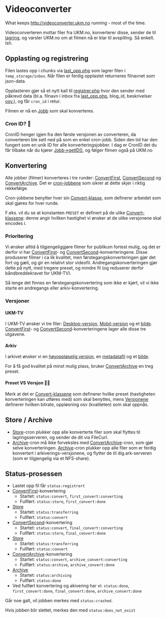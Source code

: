 Videoconverter
==============

What keeps http://videoconverter.ukm.no running - most of the time.

Videoconverteren mottar filer fra UKM.no, konverterer disse, sender de til [lagring](https://github.com/UKMNorge/videostorage), og varsler UKM.no om at filmen nå er klar til avspilling. Så enkelt. Ish.

## Opplasting og registrering
Filen lastes opp i chunks via [last_opp.php](last_opp.php) som lagrer filen i `temp_storage/inbox`. 
Når filen er ferdig opplastet returneres filnavnet som json-data.

Opplasteren gjør så et nytt kall til [registrer.php](registrer.php) hvor den sender med påkrevd data (bl.a. filnavn i inbox fra [last_opp.php](last_opp.php), blog_id, beskrivelser [osv.](registrer.php#L35)), og får `cron_id` i retur.

Filmen er nå en [Jobb](class/Jobb.php) som skal konverteres.

### Cron ID? 🤔
CronID henger igjen fra den første versjonen av converteren, da converteren ble sett ned på som en enkel cron-jobb. Siden den tid har den fungert som en unik ID for alle konverteringsjobber. I dag er CronID det du får tilbake når du kjører [Jobb->getID()](class/Jobb.php), og følger filmen også på UKM.no

## Konvertering
Alle jobber (filmer) konverteres i tre runder: [ConvertFirst](cron/convert_first.cron.php), [ConvertSecond](cron/convert_second.php) og [ConvertArchive](cron/convert_archive.cron.php). Det er [cron-jobbene](cron/) som sikrer at dette skjer i riktig rekkefølge.

Cron-jobbene benytter hver sin [Convert-klasse](/class/Convert/), som definerer arbeidet som skal gjøres for hver runde. 

F.eks. vil du se at konstanten `PRESET` er definert på de ulike [Convert-klassene](class/Convert): denne angir hvilken hastighet vi ønsker at de ulike versjonene skal encodes i.

### Prioritering
Vi ønsker alltid å tilgjengeliggjøre filmer for publikum fortest mulig, og det er derfor vi har [ConvertFirst](cron/convert_first.cron.php)- og [ConvertSecond](cron/convert_second.php)-konverteringene. Disse produserer filmer i ca lik kvalitet, men førstegangskonverteringen gjør det fort og gæli, og gir en relativt stor videofil. Andregangskonverteringen gjør dette på nytt, med tregere preset, og mindre fil (og reduserer derfor båndbreddekravet for UKM-TV).

Så lenge det finnes en førstegangskonvertering som ikke er kjørt, vil vi ikke starte en andregangs eller arkiv-konvertering.

### Versjoner

#### UKM-TV
I UKM-TV ønsker vi tre filer: [Desktop-versjon](class/Versjon/HD.php), [Mobil-versjon](class/Versjon/Mobil.php) og et [bilde](class/Versjon/Bilde.php). [ConvertFirst](cron/convert_first.cron.php)- og [ConvertSecond](cron/convert_second.php)-konverteringene lager alle disse tre utgavene.

#### Arkiv
I arkivet ønsker vi en [høyoppløselig versjon](class/Versjon/Arkiv.php), en [metadatafil](class/Versjon/Metadata.php) og et [bilde](class/Versjon/Bilde.php). 

For å få god kvalitet på minst mulig plass, bruker [ConvertArchive](Convert/Archive.php) en treg preset. 

#### Preset VS Versjon 😵‍💫
Merk at det er [Convert-klassene](/class/Convert/) som definerer hvilke preset (hastigheten konverteringen kan utføres med) som skal benyttes, mens [Versjonene](/class/Versjon/) definerer hvilken bitrate, oppløsning osv (kvaliteten) som skal oppnås.

## Store / Archive
- [Store](cron/store.cron.php)-cron plukker opp alle konverterte filer som skal flyttes til lagringsserveren, og sender de dit via FileCurl.
- [Archive](cron/archive.cron.php)-cron må ikke forveksles med [ConvertArchive](Convert/Archive.php)-cron, som gjør selve konverteringen. [Archive](cron/archive.cron.php)-cron plukker opp alle filer som er ferdig konvertert i arkiverings-versjonene, og flytter de til dig.ark-serveren (som er tilgjengelig via et NFS-share).


## Status-prosessen

- Lastet opp fil får `status:registrert`
- [ConvertFirst](cron/convert_first.cron.php)-konvertering
    - Startet: `status:convert`, `first_convert:converting`
    - Fullført: `status:store`, `first_convert:done`
- [Store](cron/store.cron.php)
    - Startet: `status:transferring`
    - Fullført: `status:convert`
- [ConvertSecond](cron/convert_second.cron.php)-konvertering
    - Startet: `status:convert`, `final_convert:converting`
    - Fullført: `status:store`, `final_convert:done`
- [Store](cron/store.cron.php)
    - Startet: `status:transferring`
    - Fullført: `status:convert`
- [ConvertArchive](cron/convert_archive.cron.php)-konvertering
    - Startet: `status:convert`, `archive_convert:converting`
    - Fullført: `status:archive`, `archive_convert:done`
- [Archive](cron/archive.cron.php)
    - Startet: `status:archiving`
    - Fullført: `status:done`
- Ved fullført konvertering og akivering har vi: `status:done`, `first_convert:done`, `final_convert:done`, `archive_convert:done`

Går noe galt, vil jobben merkes med `status:crashed`.

Hvis jobben blir slettet, merkes den med `status:does_not_exist`